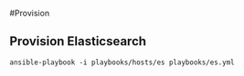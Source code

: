 #Provision

## Provision Elasticsearch

    ansible-playbook -i playbooks/hosts/es playbooks/es.yml
